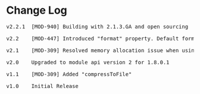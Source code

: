 # Change Log
<pre>
v2.2.1	[MOD-940] Building with 2.1.3.GA and open sourcing
	
v2.2	[MOD-447] Introduced "format" property. Default format is now JPEG, allowing for compression. Check out documentation to learn more.

v2.1	[MOD-309] Resolved memory allocation issue when using Android BitmapFactory API. All current module APIs impacted.

v2.0	Upgraded to module api version 2 for 1.8.0.1

v1.1	[MOD-309] Added "compressToFile"

v1.0	Initial Release
